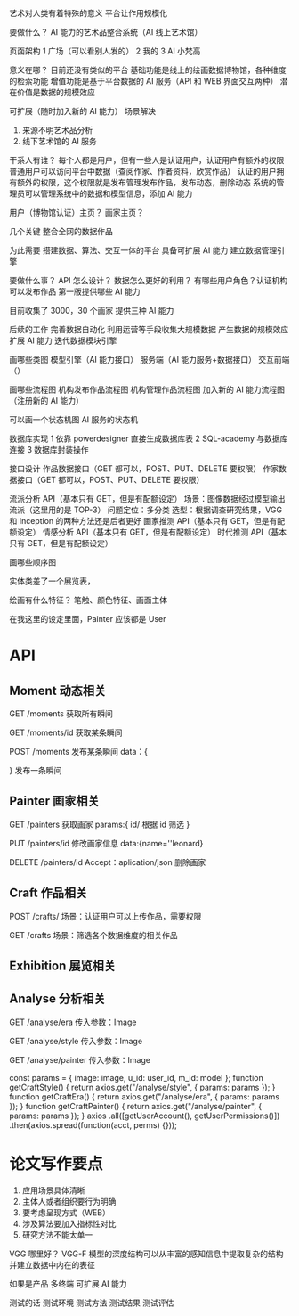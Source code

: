艺术对人类有着特殊的意义
平台让作用规模化

要做什么？
AI 能力的艺术品整合系统（AI 线上艺术馆）

页面架构
1 广场（可以看别人发的）
2 我的
3 AI 小梵高

意义在哪？
目前还没有类似的平台
基础功能是线上的绘画数据博物馆，各种维度的检索功能
增值功能是基于平台数据的 AI 服务（API 和 WEB 界面交互两种）
潜在价值是数据的规模效应

可扩展（随时加入新的 AI 能力）
场景解决

1. 来源不明艺术品分析
2. 线下艺术馆的 AI 服务

干系人有谁？
每个人都是用户，但有一些人是认证用户，认证用户有额外的权限
普通用户可以访问平台中数据（查阅作家、作者资料，欣赏作品）
认证的用户拥有额外的权限，这个权限就是发布管理发布作品，发布动态，删除动态
系统的管理员可以管理系统中的数据和模型信息，添加 AI 能力

用户（博物馆认证）主页？
画家主页？

几个关键
整合全网的数据作品

为此需要
搭建数据、算法、交互一体的平台
具备可扩展 AI 能力
建立数据管理引擎

要做什么事？
API 怎么设计？
数据怎么更好的利用？
有哪些用户角色？认证机构可以发布作品
第一版提供哪些 AI 能力

目前收集了 3000，30 个画家
提供三种 AI 能力

后续的工作
完善数据自动化
利用运营等手段收集大规模数据
产生数据的规模效应
扩展 AI 能力
迭代数据模块引擎

画哪些类图
模型引擎（AI 能力接口）
服务端（AI 能力服务+数据接口）
交互前端（）

画哪些流程图
机构发布作品流程图
机构管理作品流程图
加入新的 AI 能力流程图（注册新的 AI 能力）

可以画一个状态机图
AI 服务的状态机

数据库实现
1 依靠 powerdesigner 直接生成数据库表
2 SQL-academy 与数据库连接
3 数据库封装操作

接口设计
作品数据接口（GET 都可以，POST、PUT、DELETE 要权限）
作家数据接口（GET 都可以，POST、PUT、DELETE 要权限）

流派分析 API（基本只有 GET，但是有配额设定）
场景：图像数据经过模型输出流派（这里用的是 TOP-3）
问题定位：多分类
选型：根据调查研究结果，VGG 和 Inception 的两种方法还是后者更好
画家推测 API（基本只有 GET，但是有配额设定）
情感分析 API（基本只有 GET，但是有配额设定）
时代推测 API（基本只有 GET，但是有配额设定）

画哪些顺序图

实体类差了一个展览表，

绘画有什么特征？
笔触、颜色特征、画面主体

在我这里的设定里面，Painter 应该都是 User

# API

## Moment 动态相关

GET /moments
获取所有瞬间

GET /moments/id
获取某条瞬间

POST /moments
发布某条瞬间
data：{

}
发布一条瞬间

## Painter 画家相关

GET /painters
获取画家
params:{
id/ 根据 id 筛选
}

PUT /painters/id
修改画家信息
data:{name=''leonard}

DELETE /painters/id
Accept：aplication/json
删除画家

## Craft 作品相关

POST /crafts/
场景：认证用户可以上传作品，需要权限

GET /crafts
场景：筛选各个数据维度的相关作品

## Exhibition 展览相关

## Analyse 分析相关

GET /analyse/era
传入参数：Image

GET /analyse/style
传入参数：Image

GET /analyse/painter
传入参数：Image

const params = {
image: image,
u_id: user_id,
m_id: model
};
function getCraftStyle() {
return axios.get("/analyse/style", { params: params });
}
function getCraftEra() {
return axios.get("/analyse/era", { params: params });
}
function getCraftPainter() {
return axios.get("/analyse/painter", { params: params });
}
axios
.all([getUserAccount(), getUserPermissions()])
.then(axios.spread(function(acct, perms) {}));

# 论文写作要点

1. 应用场景具体清晰
2. 主体人或者组织要行为明确
3. 要考虑呈现方式（WEB）
4. 涉及算法要加入指标性对比
5. 研究方法不能太单一

VGG 哪里好？
VGG-F 模型的深度结构可以从丰富的感知信息中提取复杂的结构并建立数据中内在的表征

如果是产品
多终端
可扩展 AI 能力

测试的话
测试环境
测试方法
测试结果
测试评估
